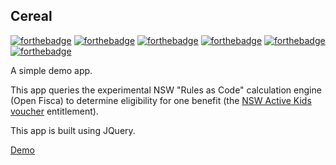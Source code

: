 ## Cereal

[![forthebadge](https://forthebadge.com/images/badges/uses-html.svg)](https://digitalnsw.github.io/cereal/)
[![forthebadge](https://forthebadge.com/images/badges/made-with-javascript.svg)](https://digitalnsw.github.io/cereal/)
[![forthebadge](https://forthebadge.com/images/badges/made-with-crayons.svg)](https://digitalnsw.github.io/cereal/)
[![forthebadge](https://forthebadge.com/images/badges/built-by-hipsters.svg)](https://digitalnsw.github.io/cereal/)
[![forthebadge](https://forthebadge.com/images/badges/powered-by-electricity.svg)](https://digitalnsw.github.io/cereal/)
[![forthebadge](https://forthebadge.com/images/badges/check-it-out.svg)](https://digitalnsw.github.io/cereal/)

A simple demo app.

This app queries the experimental NSW "Rules as Code" calculation engine (Open Fisca) to determine eligibility for one benefit (the [NSW Active Kids voucher](https://sport.nsw.gov.au/sectordevelopment/activekids) entitlement).

This app is built using JQuery.

[Demo](https://digitalnsw.github.io/cereal/)